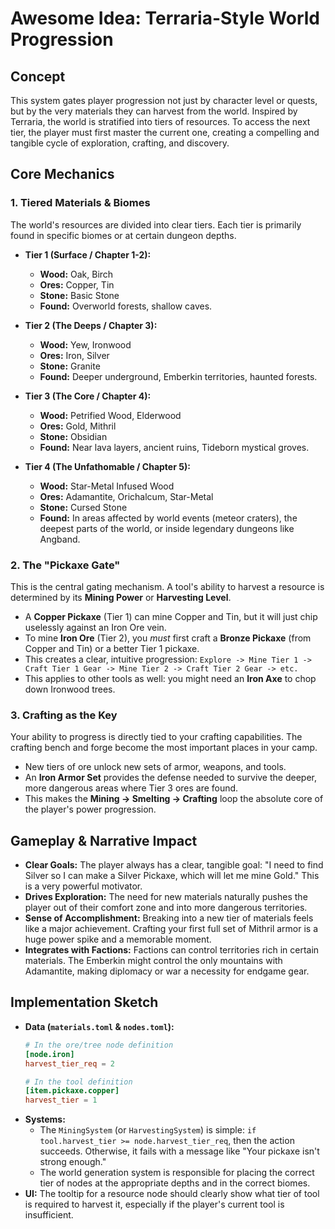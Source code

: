 # Awesome Idea: Terraria-Style World Progression

## Concept

This system gates player progression not just by character level or quests, but by the very materials they can harvest from the world. Inspired by Terraria, the world is stratified into tiers of resources. To access the next tier, the player must first master the current one, creating a compelling and tangible cycle of exploration, crafting, and discovery.

## Core Mechanics

### 1. Tiered Materials & Biomes

The world's resources are divided into clear tiers. Each tier is primarily found in specific biomes or at certain dungeon depths.

*   **Tier 1 (Surface / Chapter 1-2):**
    *   **Wood:** Oak, Birch
    *   **Ores:** Copper, Tin
    *   **Stone:** Basic Stone
    *   **Found:** Overworld forests, shallow caves.

*   **Tier 2 (The Deeps / Chapter 3):**
    *   **Wood:** Yew, Ironwood
    *   **Ores:** Iron, Silver
    *   **Stone:** Granite
    *   **Found:** Deeper underground, Emberkin territories, haunted forests.

*   **Tier 3 (The Core / Chapter 4):**
    *   **Wood:** Petrified Wood, Elderwood
    *   **Ores:** Gold, Mithril
    *   **Stone:** Obsidian
    *   **Found:** Near lava layers, ancient ruins, Tideborn mystical groves.

*   **Tier 4 (The Unfathomable / Chapter 5):**
    *   **Wood:** Star-Metal Infused Wood
    *   **Ores:** Adamantite, Orichalcum, Star-Metal
    *   **Stone:** Cursed Stone
    *   **Found:** In areas affected by world events (meteor craters), the deepest parts of the world, or inside legendary dungeons like Angband.

### 2. The "Pickaxe Gate"

This is the central gating mechanism. A tool's ability to harvest a resource is determined by its **Mining Power** or **Harvesting Level**.

*   A **Copper Pickaxe** (Tier 1) can mine Copper and Tin, but it will just chip uselessly against an Iron Ore vein.
*   To mine **Iron Ore** (Tier 2), you *must* first craft a **Bronze Pickaxe** (from Copper and Tin) or a better Tier 1 pickaxe.
*   This creates a clear, intuitive progression: `Explore -> Mine Tier 1 -> Craft Tier 1 Gear -> Mine Tier 2 -> Craft Tier 2 Gear -> etc.`
*   This applies to other tools as well: you might need an **Iron Axe** to chop down Ironwood trees.

### 3. Crafting as the Key

Your ability to progress is directly tied to your crafting capabilities. The crafting bench and forge become the most important places in your camp.

*   New tiers of ore unlock new sets of armor, weapons, and tools.
*   An **Iron Armor Set** provides the defense needed to survive the deeper, more dangerous areas where Tier 3 ores are found.
*   This makes the **Mining -> Smelting -> Crafting** loop the absolute core of the player's power progression.

## Gameplay & Narrative Impact

*   **Clear Goals:** The player always has a clear, tangible goal: "I need to find Silver so I can make a Silver Pickaxe, which will let me mine Gold." This is a very powerful motivator.
*   **Drives Exploration:** The need for new materials naturally pushes the player out of their comfort zone and into more dangerous territories.
*   **Sense of Accomplishment:** Breaking into a new tier of materials feels like a major achievement. Crafting your first full set of Mithril armor is a huge power spike and a memorable moment.
*   **Integrates with Factions:** Factions can control territories rich in certain materials. The Emberkin might control the only mountains with Adamantite, making diplomacy or war a necessity for endgame gear.

## Implementation Sketch

*   **Data (`materials.toml` & `nodes.toml`):**
    ```toml
    # In the ore/tree node definition
    [node.iron]
    harvest_tier_req = 2
    
    # In the tool definition
    [item.pickaxe.copper]
    harvest_tier = 1
    ```
*   **Systems:**
    *   The `MiningSystem` (or `HarvestingSystem`) is simple: `if tool.harvest_tier >= node.harvest_tier_req`, then the action succeeds. Otherwise, it fails with a message like "Your pickaxe isn't strong enough."
    *   The world generation system is responsible for placing the correct tier of nodes at the appropriate depths and in the correct biomes.
*   **UI:** The tooltip for a resource node should clearly show what tier of tool is required to harvest it, especially if the player's current tool is insufficient.
